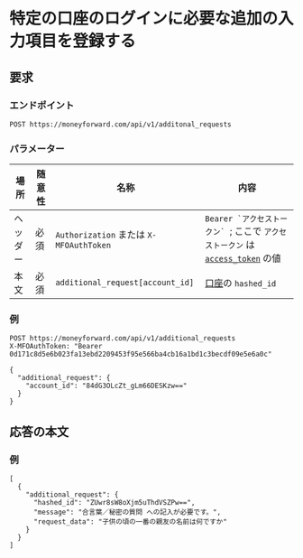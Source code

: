 # 特定の口座のログインに必要な追加の入力項目を登録する

## 要求

### エンドポイント

```
POST https://moneyforward.com/api/v1/additonal_requests
```

### パラメーター

場所 | 随意性 | 名称 | 内容
---- | ---- | ---- | ---
ヘッダー | 必須 | `Authorization` または `X-MFOAuthToken` | ```Bearer `アクセストークン` ```; ここで `アクセストークン` は [`access_token`](token.md) の値
本文 | 必須 | `additional_request[account_id]` | [口座](accounts_index.md)の `hashed_id`

### 例

```
POST https://moneyforward.com/api/v1/additional_requests
X-MFOAuthToken: "Bearer 0d171c8d5e6b023fa13ebd2209453f95e566ba4cb16a1bd1c3becdf09e5e6a0c"

{
  "additional_request": {
    "account_id": "84dG3OLcZt_gLm66DESKzw=="
  }
}
```

## 応答の本文

### 例

```
[
  {
    "additional_request": {
      "hashed_id": "ZUwr8sW8oXjm5uThdVSZPw==",
      "message": "合言葉／秘密の質問 への記入が必要です。",
      "request_data": "子供の頃の一番の親友の名前は何ですか"
    }
  }
]
```
